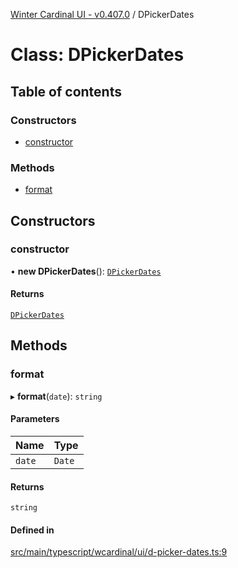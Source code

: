 [Winter Cardinal UI - v0.407.0](../index.md) / DPickerDates

# Class: DPickerDates

## Table of contents

### Constructors

- [constructor](DPickerDates.md#constructor)

### Methods

- [format](DPickerDates.md#format)

## Constructors

### constructor

• **new DPickerDates**(): [`DPickerDates`](DPickerDates.md)

#### Returns

[`DPickerDates`](DPickerDates.md)

## Methods

### format

▸ **format**(`date`): `string`

#### Parameters

| Name | Type |
| :------ | :------ |
| `date` | `Date` |

#### Returns

`string`

#### Defined in

[src/main/typescript/wcardinal/ui/d-picker-dates.ts:9](https://github.com/winter-cardinal/winter-cardinal-ui/blob/v0.407.0/src/main/typescript/wcardinal/ui/d-picker-dates.ts#L9)
